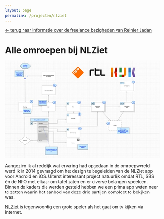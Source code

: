 ```yaml
---
layout: page
permalink: /projecten/nlziet
---
```


[← terug naar informatie over de freelance bezigheden van Reinier Ladan](/freelance)

# Alle omroepen bij NLZiet

![Een voorbeeld van de flow in de NLZiet app](/assets/nlziet.jpg)

Aangezien ik al redelijk wat ervaring had opgedaan in de omroepwereld werd ik in 2014 gevraagd om het design te begeleiden van de NLZiet app voor Android en iOS. Uiterst interessant project natuurlijk omdat RTL, SBS én de NPO met elkaar om tafel zaten en er diverse belangen speelden. Binnen de kaders die werden gesteld hebben we een prima app weten neer te zetten waarin het aanbod van deze drie partijen compleet te bekijken was.

[NLZiet](https://www.nlziet.nl/) is tegenwoordig een grote speler als het gaat om tv kijken via internet.
